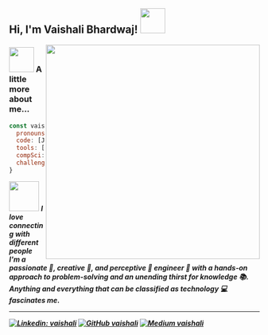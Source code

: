 <h2> Hi, I'm Vaishali Bhardwaj! <img src="https://media.giphy.com/media/mGcNjsfWAjY5AEZNw6/giphy.gif" width="50"></h2>
<img align='right' src="https://d2r55xnwy6nx47.cloudfront.net/uploads/2023/10/TinyStories-byAdamNickel-Lede-scaled.webp" width="430">

### <img src="https://media.giphy.com/media/VgCDAzcKvsR6OM0uWg/giphy.gif" width="50"> A little more about me...  
```javascript
const vaishali = {
  pronouns: "she" | "her",
  code: [Javascript, NodeJs, Python],
  tools: [Node, MongoDb, Elasticsearch, Docker, Express, Fastify],
  compSci: ["microservices", "data structures", "algorithms", "operating systems"],
  challenge: "Currently generating bedtime-stories using gpt-4o-mini"
}
```

<img src="https://media.giphy.com/media/LnQjpWaON8nhr21vNW/giphy.gif" width="60"> <em><b>I love connecting with different people </b><b>I'm a passionate 🥇, creative 🎨, and perceptive 🔭 engineer 🔧 with a hands-on approach to problem-solving and an unending thirst for knowledge 📚. Anything and everything that can be classified as technology 💻 fascinates me.

---

[![Linkedin: vaishali](https://img.shields.io/badge/LinkedIn-0077B5?style=for-the-badge&logo=linkedin&logoColor=white)](https://www.linkedin.com/in/vaishali-bhardwaj-elohim/)
[![GitHub vaishali](https://img.shields.io/badge/GitHub-100000?style=for-the-badge&logo=github&logoColor=white)](https://github.com/vaishalibhardwaj)
[![Medium vaishali](https://img.shields.io/badge/Medium-12100E?style=for-the-badge&logo=medium&logoColor=white)](https://vaishalibhardwaj8109.medium.com/)


